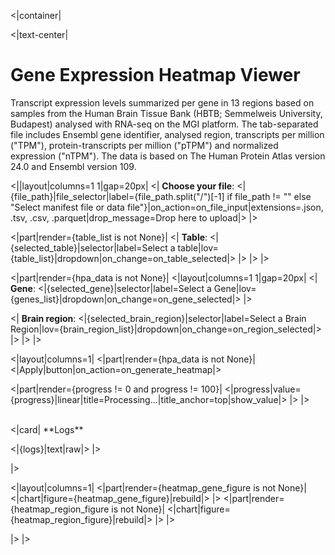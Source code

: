 <|container|

<|text-center|

# Gene Expression Heatmap Viewer

Transcript expression levels summarized per gene in 13 regions based on samples from the Human Brain Tissue Bank (HBTB; Semmelweis University, Budapest) analysed with RNA-seq on the MGI platform. The tab-separated file includes Ensembl gene identifier, analysed region, transcripts per million ("TPM"), protein-transcripts per million ("pTPM") and normalized expression ("nTPM"). The data is based on The Human Protein Atlas version 24.0 and Ensembl version 109.


<||layout|columns=1 1|gap=20px|
<|
**Choose your file**: <|{file_path}|file_selector|label={file_path.split("/")[-1] if file_path != "" else "Select manifest file or data file"}|on_action=on_file_input|extensions=.json, .tsv, .csv, .parquet|drop_message=Drop here to upload|>
|>

<|part|render={table_list is not None}|
<|
**Table**: <|{selected_table}|selector|label=Select a table|lov={table_list}|dropdown|on_change=on_table_selected|>
|>
|>
|>


<|part|render={hpa_data is not None}|
<|layout|columns=1 1|gap=20px|
<|
**Gene**: <|{selected_gene}|selector|label=Select a Gene|lov={genes_list}|dropdown|on_change=on_gene_selected|>
|>

<|
**Brain region**: <|{selected_brain_region}|selector|label=Select a Brain Region|lov={brain_region_list}|dropdown|on_change=on_region_selected|>
|>
|>
|>

<|layout|columns=1|
<|part|render={hpa_data is not None}|
<|Apply|button|on_action=on_generate_heatmap|>

<|part|render={progress != 0 and progress != 100}|
<|progress|value={progress}|linear|title=Processing...|title_anchor=top|show_value|>
|>
|>

<br/>
<|card|
**Logs**

<|{logs}|text|raw|>
|>

|>

<|layout|columns=1|
<|part|render={heatmap_gene_figure is not None}|
<|chart|figure={heatmap_gene_figure}|rebuild|>
|>
<|part|render={heatmap_region_figure is not None}|
<|chart|figure={heatmap_region_figure}|rebuild|>
|>
|>

|>
|>
